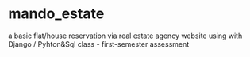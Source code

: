 # mando_estate
a basic flat/house reservation via real estate agency website using with Django / Pyhton&amp;Sql class - first-semester assessment 
